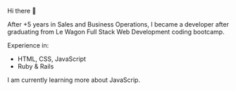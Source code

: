 Hi there 👋

After +5 years in Sales and Business Operations, I became a developer after graduating from Le Wagon Full Stack Web Development coding bootcamp.

Experience in: 
- HTML, CSS, JavaScript
- Ruby & Rails 

I am currently learning more about JavaScrip. 
